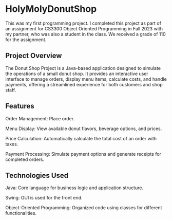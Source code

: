 # HolyMolyDonutShop
This was my first programming project. I completed this project as part of an assignment for CS3300 Object Oriented Programming in Fall 2023 with my partner, who was also a student in the class. We received a grade of 110 for the assignment. 

## Project Overview
The Donut Shop Project is a Java-based application designed to simulate the operations of a small donut shop. It provides an interactive user interface to manage orders, display menu items, calculate costs, and handle payments, offering a streamlined experience for both customers and shop staff.

## Features
Order Management: Place order.

Menu Display: View available donut flavors, beverage options, and prices.

Price Calculation: Automatically calculate the total cost of an order with taxes.

Payment Processing: Simulate payment options and generate receipts for completed orders.

## Technologies Used
Java: Core language for business logic and application structure.

Swing: GUI is used for the front end.

Object-Oriented Programming: Organized code using classes for different functionalities.
